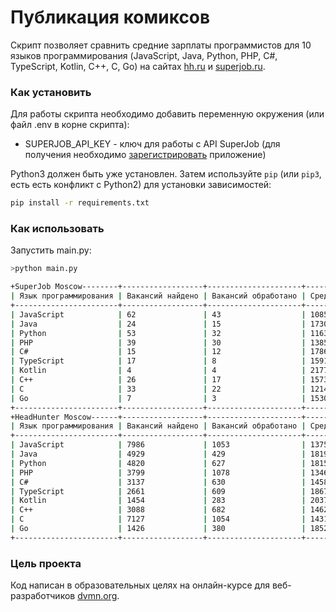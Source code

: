 # Публикация комиксов
Скрипт позволяет сравнить средние зарплаты программистов для 10 языков программирования (JavaScript, Java, Python, PHP, C#, TypeScript, Kotlin, C++, C, Go) на сайтах [hh.ru](https://hh.ru) и [superjob.ru](https://superjob.ru).

### Как установить

Для работы скрипта необходимо добавить переменную окружения (или файл .env в корне скрипта):
- SUPERJOB_API_KEY - ключ для работы с API SuperJob (для получения необходимо [зарегистрировать](https://api.superjob.ru/register) приложение)

Python3 должен быть уже установлен. 
Затем используйте `pip` (или `pip3`, есть есть конфликт с Python2) для установки зависимостей:
```bash
pip install -r requirements.txt
```

### Как использовать

Запустить main.py:
```bash
>python main.py

+SuperJob Moscow--------+------------------+---------------------+-------------------+
| Язык программирования | Вакансий найдено | Вакансий обработано | Средняя зарплата  |
+-----------------------+------------------+---------------------+-------------------+
| JavaScript            | 62               | 43                  | 108569.0          |
| Java                  | 24               | 15                  | 173000.0          |
| Python                | 53               | 32                  | 116398.0          |
| PHP                   | 39               | 30                  | 138527.0          |
| C#                    | 15               | 12                  | 178666.0          |
| TypeScript            | 17               | 8                   | 159125.0          |
| Kotlin                | 4                | 4                   | 217750.0          |
| C++                   | 26               | 17                  | 157382.0          |
| C                     | 33               | 22                  | 121465.0          |
| Go                    | 7                | 3                   | 153000.0          |
+-----------------------+------------------+---------------------+-------------------+
+HeadHunter Moscow------+------------------+---------------------+-------------------+
| Язык программирования | Вакансий найдено | Вакансий обработано | Средняя зарплата  |
+-----------------------+------------------+---------------------+-------------------+
| JavaScript            | 7986             | 1053                | 137568.0          |
| Java                  | 4929             | 429                 | 181956.0          |
| Python                | 4820             | 627                 | 181574.0          |
| PHP                   | 3799             | 1078                | 134659.0          |
| C#                    | 3137             | 630                 | 145802.0          |
| TypeScript            | 2661             | 609                 | 186792.0          |
| Kotlin                | 1454             | 283                 | 203725.0          |
| C++                   | 3088             | 682                 | 146290.0          |
| C                     | 7127             | 1054                | 143177.0          |
| Go                    | 1426             | 380                 | 185271.0          |
+-----------------------+------------------+---------------------+-------------------+
```

### Цель проекта

Код написан в образовательных целях на онлайн-курсе для веб-разработчиков [dvmn.org](https://dvmn.org/).